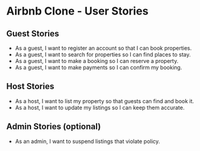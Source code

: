 # Airbnb Clone - User Stories

## Guest Stories
- As a guest, I want to register an account so that I can book properties.
- As a guest, I want to search for properties so I can find places to stay.
- As a guest, I want to make a booking so I can reserve a property.
- As a guest, I want to make payments so I can confirm my booking.

## Host Stories
- As a host, I want to list my property so that guests can find and book it.
- As a host, I want to update my listings so I can keep them accurate.

## Admin Stories (optional)
- As an admin, I want to suspend listings that violate policy.
